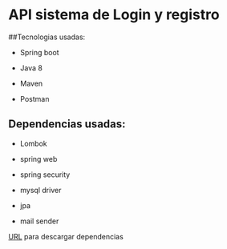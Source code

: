 # API sistema de Login y registro

##Tecnologias usadas:
- Spring boot

- Java 8

- Maven

- Postman


## Dependencias usadas:
- Lombok

- spring web

- spring security

- mysql driver

- jpa

- mail sender


[URL](https://start.spring.io/#!type=maven-project&language=java&platformVersion=2.5.4&packaging=jar&jvmVersion=16&groupId=com.example&artifactId=demo&name=demo&description=Demo%20project%20for%20Spring%20Boot&packageName=com.example.demo&dependencies=lombok,web,security,mysql,data-jpa,mail) para descargar dependencias



